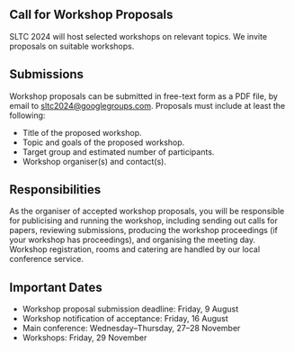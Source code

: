 ## Call for Workshop Proposals

SLTC 2024 will host selected workshops on relevant topics. We invite proposals on suitable workshops.

## Submissions

Workshop proposals can be submitted in free-text form as a PDF file, by email to sltc2024@googlegroups.com. Proposals must include at least the following:

* Title of the proposed workshop.
* Topic and goals of the proposed workshop.
* Target group and estimated number of participants.
* Workshop organiser(s) and contact(s).

## Responsibilities

As the organiser of accepted workshop proposals, you will be responsible for publicising and running the workshop, including sending out calls for papers, reviewing submissions, producing the workshop proceedings (if your workshop has proceedings), and organising the meeting day. Workshop registration, rooms and catering are handled by our local conference service.

## Important Dates

* Workshop proposal submission deadline: Friday, 9 August
* Workshop notification of acceptance: Friday, 16 August
* Main conference: Wednesday–Thursday, 27–28 November
* Workshops: Friday, 29 November
